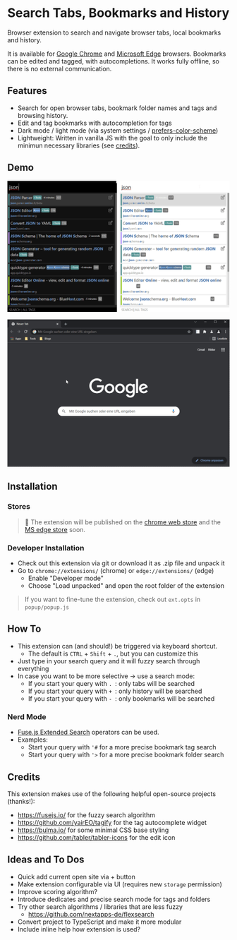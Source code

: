 # Search Tabs, Bookmarks and History

Browser extension to search and navigate browser tabs, local bookmarks and history.

It is available for [Google Chrome](https://www.google.com/chrome/) and [Microsoft Edge](https://www.microsoft.com/en-us/edge) browsers.
Bookmarks can be edited and tagged, with autocompletions.
It works fully offline, so there is no external communication.

## Features

* Search for open browser tabs, bookmark folder names and tags and browsing history.
* Edit and tag bookmarks with autocompletion for tags
* Dark mode / light mode (via system settings / [prefers-color-scheme](https://developer.mozilla.org/en-US/docs/Web/CSS/@media/prefers-color-scheme))
* Lightweight: Written in vanilla JS with the goal to only include the minimun necessary libraries (see [credits](#credits)).

## Demo

![light and dark theme](/images/bookmark-and-history-search.png "light and dark theme")

![Demo GIF](/images/bookmark-and-history-search.gif "Demo GIF")

## Installation

### Stores

> 🚧 The extension will be published on the [chrome web store](https://chrome.google.com/webstore/category/extensions) and the [MS edge store](https://microsoftedge.microsoft.com/addons/Microsoft-Edge-Extensions-Home) soon.

### Developer Installation

* Check out this extension via git or download it as .zip file and unpack it
* Go to `chrome://extensions/` (chrome) or `edge://extensions/` (edge)
  * Enable "Developer mode"
  * Choose "Load unpacked" and open the root folder of the extension

> If you want to fine-tune the extension, check out `ext.opts` in `popup/popup.js`

## How To

* This extension can (and should!) be triggered via keyboard shortcut.
  * The default is `CTRL` + `Shift` + `.`, but you can customize this
* Just type in your search query and it will fuzzy search through everything
* In case you want to be more selective -> use a search mode:
  * If you start your query with `. `: only tabs will be searched
  * If you start your query with `+ `: only history will be searched
  * If you start your query with `- `: only bookmarks will be searched

### Nerd Mode

* [Fuse.js Extended Search](https://fusejs.io/examples.html#extended-search) operators can be used.
* Examples:
  * Start your query with  `'#` for a more precise bookmark tag search
  * Start your query with  `'>` for a more precise bookmark folder search

## Credits

This extension makes use of the following helpful open-source projects (thanks!):
* https://fusejs.io/ for the fuzzy search algorithm
* https://github.com/yairEO/tagify for the tag autocomplete widget
* https://bulma.io/ for some minimal CSS base styling
* https://github.com/tabler/tabler-icons for the edit icon

## Ideas and To Dos

* Quick add current open site via + button
* Make extension configurable via UI (requires new `storage` permission)
* Improve scoring algorithm?
* Introduce dedicates and precise search mode for tags and folders
* Try other search algorithms / libraries that are less fuzzy
  * https://github.com/nextapps-de/flexsearch 
* Convert project to TypeScript and make it more modular
* Include inline help how extension is used?
